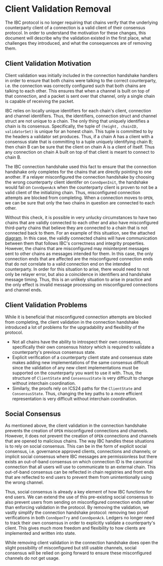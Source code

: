 # Client Validation Removal

The IBC protocol is no longer requiring that chains verify that the underlying counterparty client of a connection is a valid client of their consensus protocol. In order to understand the motivation for these changes, this document will describe why the validation existed in the first place, what challenges they introduced, and what the consequences are of removing them.

## Client Validation Motivation

Client validation was initially included in the connection handshake handlers in order to ensure that both chains were talking to the correct counterparty, i.e. the connection was correctly configured such that both chains are talking to each other. This ensures that when a channel is built on top of that connection, and a packet is sent over that channel, only a single chain is capable of receiving the packet.

IBC relies on locally unique identifiers for each chain's client, connection and channel identifiers. Thus, the identifiers, connection struct and channel struct are not unique to a chain. The only thing that uniquely identifies a chain is its consensus. Specifically, the tuple of `(height, chainID, validatorSet)` is unique for an honest chain. This tuple is committed to by the headers a validator set produces. Thus, if a chain A has a client with a consensus state that is committing to a tuple uniquely identifying chain B; then chain B can be sure that the client on chain A is a client of itself. Thus any connection on chain A built on top of that client is meant to connect to chain B.

The IBC connection handshake used this fact to ensure that the connection handshake only completes for the chains that are directly pointing to one another. If a relayer misconfigured the connection handshake by choosing the wrong counterparty client identifer on `ConnOpenInit`, the handshake would fail on `ConnOpenAck` when the counterparty client is proven to not be a valid client of the initializing chain. Thus, misconfigured connection attempts are blocked from completing. When a connection moves to `OPEN`, we can be sure that only the two chains in question are connected to each other.

Without this check, it is possible in very unlucky circumstances to have two chains that are validly connected to each other and also have misconfigured third-party chains that believe they are connected to a chain that is not connected back to them. For an example of this situation, see the attached [diagram](./client-validation-removal.png). In this case, the validly connected chains will have communication between them that follows IBC's correctness and integrity properties. However, the chains that are misconfigured may misinterpret messages sent to other chains as messages intended for them. In this case, the only connection ends that are affected are the misconfigured connection ends that do not correlate to a valid connection end on the intended counterparty. In order for this situation to arise, there would need to not only be relayer error, but also a coincidence in identifiers and handshake message timing. Thus, this is an unlikely situation to arise in practice and the only effect is invalid message processing on misconfigured connections and channel ends.

## Client Validation Problems

While it is beneficial that misconfigured connection attempts are blocked from completing, the client validation in the connection handshake introduced a lot of problems for the upgradability and flexibility of the protocol.

- Not all chains have the ability to introspect their own consensus, specifically their own consensus history which is required to validate a counterparty's previous consensus state.
- Explicit verification of a counterparty client state and consensus state makes adding new implementations of the same consensus difficult since the validation of any new client implementations must be supported on the counterparty you want to use it with. Thus, the structure of `ClientState` and `ConsensusState` is very difficult to change without interchain coordination.
- Similarly, the proofs rely on ICS24 paths for the `ClientState` and `ConsensusState`. Thus, changing the key paths to a more efficient representation is very difficult without interchain coordination.

## Social Consensus

As mentioned above, the client validation in the connection handshake prevents the creation of `OPEN` misconfigured connections and channels. However, it does not prevent the creation of `OPEN` connections and channels that are opened to malicious chains. The way IBC handles these situations is to rely on social consensus. This can be in the form of explicit social consensus, i.e. governance approved clients, connections and channels; or implicit social consensus where IBC messages are permissionless but there exists an out-of-band consensus on which connection ID is the canonical connection that all users will use to communicate to an external chain. This out-of-band consensus can be reflected in chain registries and front ends that are reflected to end users to prevent them from unintentionally using the wrong channel.

Thus, social consensus is already a key element of how IBC functions for end users. We can extend the use of this pre-existing social consensus to also prevent users from sending on misconfigured connection ends rather than enforcing validation in the protocol. By removing the validation, we vastly simplify the connection handshake protocol: removing two proof verifications in both `ConnOpenTry` and `ConnOpenAck`. Ledgers no longer need to track their own consensus in order to explicitly validate a counterparty's client. This gives much more freedom and flexibility to how clients are implemented and written into state.

While removing client validation in the connection handshake does open the slight possibility of misconfigured but still usable channels, social consensus will be relied on going forward to ensure these misconfigured channels do not get usage.

